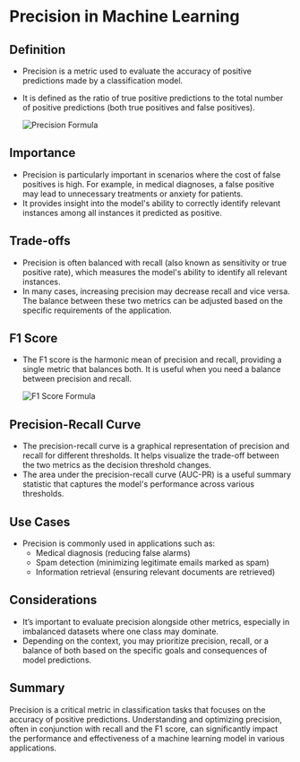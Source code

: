 # Precision in Machine Learning

## Definition
- Precision is a metric used to evaluate the accuracy of positive predictions made by a classification model.
- It is defined as the ratio of true positive predictions to the total number of positive predictions (both true positives and false positives).

  ![Precision Formula](C:\Users\InfoBay\OneDrive\Desktop\Machine-Learning-Matrics\Classification-Matics\Precision\1.jpg)

## Importance
- Precision is particularly important in scenarios where the cost of false positives is high. For example, in medical diagnoses, a false positive may lead to unnecessary treatments or anxiety for patients.
- It provides insight into the model's ability to correctly identify relevant instances among all instances it predicted as positive.

## Trade-offs
- Precision is often balanced with recall (also known as sensitivity or true positive rate), which measures the model's ability to identify all relevant instances. 
- In many cases, increasing precision may decrease recall and vice versa. The balance between these two metrics can be adjusted based on the specific requirements of the application.

## F1 Score
- The F1 score is the harmonic mean of precision and recall, providing a single metric that balances both. It is useful when you need a balance between precision and recall.

  ![F1 Score Formula](C:\Users\InfoBay\OneDrive\Desktop\Machine-Learning-Matrics\Classification-Matics\Precision\2.jpg)

## Precision-Recall Curve
- The precision-recall curve is a graphical representation of precision and recall for different thresholds. It helps visualize the trade-off between the two metrics as the decision threshold changes.
- The area under the precision-recall curve (AUC-PR) is a useful summary statistic that captures the model's performance across various thresholds.

## Use Cases
- Precision is commonly used in applications such as:
  - Medical diagnosis (reducing false alarms)
  - Spam detection (minimizing legitimate emails marked as spam)
  - Information retrieval (ensuring relevant documents are retrieved)

## Considerations
- It’s important to evaluate precision alongside other metrics, especially in imbalanced datasets where one class may dominate.
- Depending on the context, you may prioritize precision, recall, or a balance of both based on the specific goals and consequences of model predictions.

## Summary
Precision is a critical metric in classification tasks that focuses on the accuracy of positive predictions. Understanding and optimizing precision, often in conjunction with recall and the F1 score, can significantly impact the performance and effectiveness of a machine learning model in various applications.
